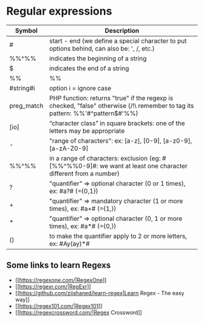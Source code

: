 # Regular expressions

| Symbol | Description |
| ------ | ----------- |
|# |start - end (we define a special character to put options behind, can also be: ', /, etc.) |
|%%^%% |indicates the beginning of a string |
|$ |indicates the end of a string |
|%%|%% |OR symbol |
|#string#i |option i = ignore case |
|preg_match |PHP function: returns "true" if the regexp is checked, "false" otherwise (/!\ remember to tag its pattern: %%'#^pattern$#'%%) |
|[io] |“character class” in square brackets: one of the letters may be appropriate |
|- |"range of characters": ex: [a-z], [0-9], [a-z0-9], [a-zA-Z0-9] |
|%%^%% |in a range of characters: exclusion (eg: #[%%^%%0-9]#: we want at least one character different from a number)|
|? |"quantifier" => optional character (0 or 1 times), ex: #a?# (={0,1}) |
|+ |"quantifier" => mandatory character (1 or more times), ex: #a+# (={1,}) |
|* |"quantifier" => optional character (0, 1 or more times), ex: #a*# (={0,}) |
|() |to make the quantifier apply to 2 or more letters, ex: #Ay(ay)*# |


## Some links to learn Regexs

   - [[https://regexone.com/|RegexOne]]
   - [[https://regexr.com/|RegExr]]
   - [[https://github.com/ziishaned/learn-regex|Learn Regex - The easy way]]
   - [[https://regex101.com/|Regex101]]
   - [[https://regexcrossword.com/|Regex Crossword]]
